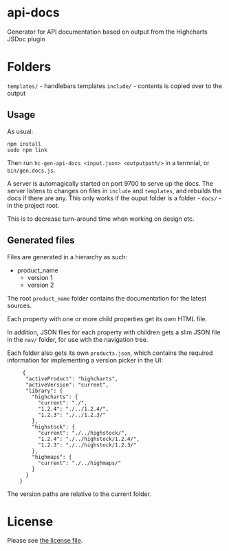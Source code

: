 # api-docs
Generator for API documentation based on output from the Highcharts JSDoc plugin

# Folders

`templates/` - handlebars templates
`include/` - contents is copied over to the output

## Usage

As usual:

    npm install
    sudo npm link

Then run `hc-gen-api-docs <input.json> <outputpath/>` in a termnial, or `bin/gen.docs.js`.

A server is automagically started on port 9700 to serve up the docs.
The server listens to changes on files in `include` and `templates`, and rebuilds
the docs if there are any. This only works if the ouput folder is a folder - `docs/` - in the project root.

This is to decrease turn-around time when working on design etc.


## Generated files

Files are generated in a hierarchy as such:
  
  - product_name
    - version 1
    - version 2

The root `product_name` folder contains the documentation for the latest sources.

Each property with one or more child properties get its own HTML file.

In addition, JSON files for each property with children gets a slim JSON file
in the `nav/` folder, for use with the navigation tree.

Each folder also gets its own `products.json`, which contains the required information
for implementing a version picker in the UI:
        
         {
          "activeProduct": "highcharts",
          "activeVersion": "current",
          "library": {
            "highcharts": {
              "current": "./",
              "1.2.4": "./../1.2.4/",
              "1.2.3": "./../1.2.3/"
            },
            "highstock": {
              "current": "./../highstock/",
              "1.2.4": "./../highstock/1.2.4/",
              "1.2.3": "./../highstock/1.2.3/"
            },
            "highmaps": {
              "current": "./../highmaps/"
            }
          }
        }

The version paths are relative to the current folder.

# License

Please see [the license file](LICENSE).
